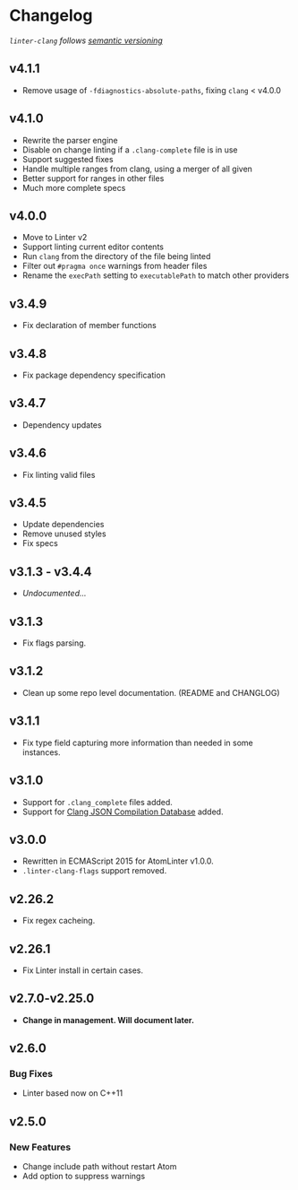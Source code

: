 # Changelog

_`linter-clang` follows [semantic versioning](http://semver.org/)_

## v4.1.1

-   Remove usage of `-fdiagnostics-absolute-paths`, fixing `clang` < v4.0.0

## v4.1.0

-   Rewrite the parser engine
-   Disable on change linting if a `.clang-complete` file is in use
-   Support suggested fixes
-   Handle multiple ranges from clang, using a merger of all given
-   Better support for ranges in other files
-   Much more complete specs

## v4.0.0

-   Move to Linter v2
-   Support linting current editor contents
-   Run `clang` from the directory of the file being linted
-   Filter out `#pragma once` warnings from header files
-   Rename the `execPath` setting to `executablePath` to match other providers

## v3.4.9

-   Fix declaration of member functions

## v3.4.8

-   Fix package dependency specification

## v3.4.7

-   Dependency updates

## v3.4.6

-   Fix linting valid files

## v3.4.5

-   Update dependencies
-   Remove unused styles
-   Fix specs

## v3.1.3 - v3.4.4

-   _Undocumented..._

## v3.1.3

-   Fix flags parsing.

## v3.1.2

-   Clean up some repo level documentation. (README and CHANGLOG)

## v3.1.1

-   Fix type field capturing more information than needed in some instances.

## v3.1.0

-   Support for `.clang_complete` files added.
-   Support for [Clang JSON Compilation Database](http://clang.llvm.org/docs/JSONCompilationDatabase.html) added.

## v3.0.0

-   Rewritten in ECMAScript 2015 for AtomLinter v1.0.0.
-   `.linter-clang-flags` support removed.

## v2.26.2

-   Fix regex cacheing.

## v2.26.1

-   Fix Linter install in certain cases.

## v2.7.0-v2.25.0

-   **Change in management. Will document later.**

## v2.6.0

### Bug Fixes

-   Linter based now on C++11

## v2.5.0

### New Features

-   Change include path without restart Atom
-   Add option to suppress warnings
